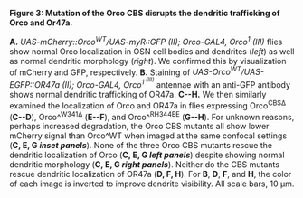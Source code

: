 **Figure 3: Mutation of the Orco CBS disrupts the dendritic trafficking of Orco and Or47a.**

**A.** _UAS-mCherry::Orco<sup>WT</sup>/UAS-myR::GFP (II); Orco-GAL4, Orco<sup>1</sup> (III)_ flies show normal Orco localization in OSN cell bodies and dendrites (_left_) as well as normal dendritic morphology (_right_).
We confirmed this by visualization of mCherry and GFP, respectively.
**B.** Staining of _UAS-Orco<sup>WT</sup>/UAS-EGFP::OR47a (II); Orco-GAL4, Orco<sup>1<sup> (III)_ antennae with an anti-GFP antibody shows normal dendritic trafficking of OR47a.
**C--H.** We then similarly examined the localization of Orco and OR47a in flies expressing Orco<sup>CBSΔ</sup> (**C--D**), Orco^<sup>W341Δ</sup> (**E--F**), and Orco^<sup>RH344EE</sup> (**G--H**).
For unknown reasons, perhaps increased degradation, the Orco CBS mutants all show lower mCherry signal than Orco^WT when imaged at the same confocal settings (**C, E, G _inset panels_**).
None of the three Orco CBS mutants rescue the dendritic localization of Orco (**C, E, G _left panels_**) despite showing normal dendritic morphology (**C, E, G _right panels_**).
Neither do the CBS mutants rescue dendritic localization of OR47a (**D, F, H**).
For **B**, **D**, **F**, and **H**, the color of each image is inverted to improve dendrite visibility.
All scale bars, 10 μm.
